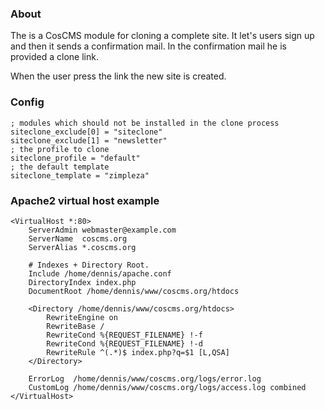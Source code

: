 ### About

The is a CosCMS module for cloning a complete site. It let's users sign
up and then it sends a confirmation mail. In the confirmation mail he 
is provided a clone link. 

When the user press the link the new site is created. 


### Config

    ; modules which should not be installed in the clone process
    siteclone_exclude[0] = "siteclone"
    siteclone_exclude[1] = "newsletter"
    ; the profile to clone
    siteclone_profile = "default"
    ; the default template
    siteclone_template = "zimpleza"

### Apache2 virtual host example

	<VirtualHost *:80>
	    ServerAdmin webmaster@example.com
	    ServerName  coscms.org
	    ServerAlias *.coscms.org
	
	    # Indexes + Directory Root.
	    Include /home/dennis/apache.conf
	    DirectoryIndex index.php
	    DocumentRoot /home/dennis/www/coscms.org/htdocs
	  
	    <Directory /home/dennis/www/coscms.org/htdocs>
	        RewriteEngine on
	        RewriteBase /
	        RewriteCond %{REQUEST_FILENAME} !-f
	        RewriteCond %{REQUEST_FILENAME} !-d
	        RewriteRule ^(.*)$ index.php?q=$1 [L,QSA]
	    </Directory>
	   
	    ErrorLog  /home/dennis/www/coscms.org/logs/error.log
	    CustomLog /home/dennis/www/coscms.org/logs/access.log combined
	</VirtualHost>


